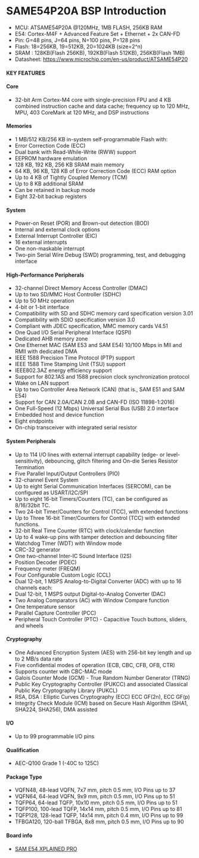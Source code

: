 # SAME54P20A BSP Introduction

[](README_zh.md) 
- MCU: ATSAME54P20A @120MHz, 1MB FLASH, 256KB RAM
- E54: Cortex-M4F + Advanced Feature Set + Ethernet + 2x CAN-FD
- Pin: G=48 pins, J=64 pins, N=100 pins, P=128 pins
- Flash: 18=256KB, 19=512KB, 20=1024KB (size=2^n)
- SRAM : 128KB(Flash 256KB), 192KB(Flash 512KB), 256KB(Flash 1MB)
- Datasheet: <https://www.microchip.com/en-us/product/ATSAME54P20>

#### KEY FEATURES

#### Core
  - 32-bit Arm Cortex-M4 core with single-precision FPU and 4 KB combined instruction cache and data cache; frequency up to 120 MHz, MPU, 403 CoreMark at 120 MHz, and DSP instructions

#### Memories
  - 1 MB/512 KB/256 KB in-system self-programmable Flash with:
  - Error Correction Code (ECC)
  - Dual bank with Read-While-Write (RWW) support
  - EEPROM hardware emulation
  - 128 KB, 192 KB, 256 KB SRAM main memory
  - 64 KB, 96 KB, 128 KB of Error Correction Code (ECC) RAM option
  - Up to 4 KB of Tightly Coupled Memory (TCM)
  - Up to 8 KB additional SRAM
  - Can be retained in backup mode
  - Eight 32-bit backup registers

#### System
  - Power-on Reset (POR) and Brown-out detection (BOD)
  - Internal and external clock options
  - External Interrupt Controller (EIC)
  - 16 external interrupts
  - One non-maskable interrupt
  - Two-pin Serial Wire Debug (SWD) programming, test, and debugging interface

#### High-Performance Peripherals
  - 32-channel Direct Memory Access Controller (DMAC)
  - Up to two SD/MMC Host Controller (SDHC)
  - Up to 50 MHz operation
  - 4-bit or 1-bit interface
  - Compatibility with SD and SDHC memory card specification version 3.01
  - Compatibility with SDIO specification version 3.0
  - Compliant with JDEC specification, MMC memory cards V4.51
  - One Quad I/O Serial Peripheral Interface (QSPI)
  - Dedicated AHB memory zone
  - One Ethernet MAC (SAM E53 and SAM E54) 10/100 Mbps in MII and RMII with dedicated DMA
  - IEEE 1588 Precision Time Protocol (PTP) support
  - IEEE 1588 Time Stamping Unit (TSU) support
  - IEEE802.3AZ energy efficiency support
  - Support for 802.1AS and 1588 precision clock synchronization protocol
  - Wake on LAN support
  -  Up to two Controller Area Network (CAN) (that is., SAM E51 and SAM E54)
  - Support for CAN 2.0A/CAN 2.0B and CAN-FD (ISO 11898-1:2016)
  - One Full-Speed (12 Mbps) Universal Serial Bus (USB) 2.0 interface
  - Embedded host and device function
  - Eight endpoints
  - On-chip transceiver with integrated serial resistor

#### System Peripherals
  - Up to 114 I/O lines with external interrupt capability (edge- or level-sensitivity), debouncing, glitch filtering and On-die Series Resistor Termination
  - Five Parallel Input/Output Controllers (PIO)
  - 32-channel Event System
  - Up to eight Serial Communication Interfaces (SERCOM), can be configured as USART/I2C/SPI
  - Up to eight 16-bit Timers/Counters (TC), can be configured as 8/16/32bit TC.
  - Two 24-bit Timer/Counters for Control (TCC), with extended functions
  - Up to Three 16-bit Timer/Counters for Control (TCC) with extended functions.
  - 32-bit Real Time Counter (RTC) with clock/calendar function
  - Up to 4 wake-up pins with tamper detection and debouncing filter
  - Watchdog Timer (WDT) with Window mode
  - CRC-32 generator
  - One two-channel Inter-IC Sound Interface (I2S)
  - Position Decoder (PDEC)
  - Frequency meter (FREQM)
  - Four Configurable Custom Logic (CCL)
  - Dual 12-bit, 1 MSPS Analog-to-Digital Converter (ADC) with up to 16 channels each:
  - Dual 12-bit, 1 MSPS output Digital-to-Analog Converter (DAC)
  - Two Analog Comparators (AC) with Window Compare function
  - One temperature sensor
  - Parallel Capture Controller (PCC)
  - Peripheral Touch Controller (PTC) - Capacitive Touch buttons, sliders, and wheels

#### Cryptography
  - One Advanced Encryption System (AES) with 256-bit key length and up to 2 MB/s data rate
  - Five confidential modes of operation (ECB, CBC, CFB, OFB, CTR)
  - Supports counter with CBC-MAC mode
  - Galois Counter Mode (GCM) - True Random Number Generator (TRNG)
  - Public Key Cryptography Controller (PUKCC) and associated Classical Public Key Cryptography Library (PUKCL)
  - RSA, DSA : Elliptic Curves Cryptography (ECC) ECC GF(2n), ECC GF(p)
  - Integrity Check Module (ICM) based on Secure Hash Algorithm (SHA1, SHA224, SHA256), DMA assisted

#### I/O
  - Up to 99 programmable I/O pins

#### Qualification
  - AEC-Q100 Grade 1 (-40C to 125C)

#### Package Type
  - VQFN48,    48-lead VQFN, 7x7 mm,   pitch 0.5 mm, I/O Pins up to 37
  - VQFN64,    64-lead VQFN, 9x9 mm,   pitch 0.5 mm, I/O Pins up to 51
  - TQFP64,    64-lead TQFP, 10x10 mm, pitch 0.5 mm, I/O Pins up to 51
  - TQFP100,  100-lead TQFP, 14x14 mm, pitch 0.5 mm, I/O Pins up to 81
  - TQFP128,  128-lead TQFP, 14x14 mm, pitch 0.4 mm, I/O Pins up to 99
  - TFBGA120, 120-ball TFBGA, 8x8 mm,  pitch 0.5 mm, I/O Pins up to 90

#### Board info
- [SAM E54 XPLAINED PRO](https://www.microchip.com/en-us/development-tool/DM320019-BNDL)
